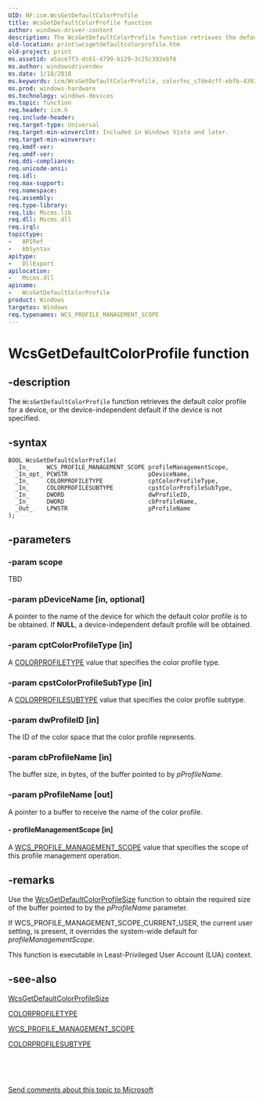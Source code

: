 ```yaml
---
UID: NF:icm.WcsGetDefaultColorProfile
title: WcsGetDefaultColorProfile function
author: windows-driver-content
description: The WcsGetDefaultColorProfile function retrieves the default color profile for a device, or the device-independent default if the device is not specified.
old-location: print\wcsgetdefaultcolorprofile.htm
old-project: print
ms.assetid: a5ace7f3-dc61-4799-b129-3c25c392ebf6
ms.author: windowsdriverdev
ms.date: 1/18/2018
ms.keywords: icm/WcsGetDefaultColorProfile, colorfnc_c7de4cff-ebfb-4392-a2a2-1229a6b08aa1.xml, WcsGetDefaultColorProfile, print.wcsgetdefaultcolorprofile, WcsGetDefaultColorProfile function [Print Devices]
ms.prod: windows-hardware
ms.technology: windows-devices
ms.topic: function
req.header: icm.h
req.include-header: 
req.target-type: Universal
req.target-min-winverclnt: Included in Windows Vista and later.
req.target-min-winversvr: 
req.kmdf-ver: 
req.umdf-ver: 
req.ddi-compliance: 
req.unicode-ansi: 
req.idl: 
req.max-support: 
req.namespace: 
req.assembly: 
req.type-library: 
req.lib: Mscms.lib
req.dll: Mscms.dll
req.irql: 
topictype:
-	APIRef
-	kbSyntax
apitype:
-	DllExport
apilocation:
-	Mscms.dll
apiname:
-	WcsGetDefaultColorProfile
product: Windows
targetos: Windows
req.typenames: WCS_PROFILE_MANAGEMENT_SCOPE
---
```


# WcsGetDefaultColorProfile function


## -description


The <code>WcsGetDefaultColorProfile</code> function retrieves the default color profile for a device, or the device-independent default if the device is not specified.


## -syntax


````
BOOL WcsGetDefaultColorProfile(
  _In_     WCS_PROFILE_MANAGEMENT_SCOPE profileManagementScope,
  _In_opt_ PCWSTR                       pDeviceName,
  _In_     COLORPROFILETYPE             cptColorProfileType,
  _In_     COLORPROFILESUBTYPE          cpstColorProfileSubType,
  _In_     DWORD                        dwProfileID,
  _In_     DWORD                        cbProfileName,
  _Out_    LPWSTR                       pProfileName
);
````


## -parameters




### -param scope

TBD


### -param pDeviceName [in, optional]

A pointer to the name of the device for which the default color profile is to be obtained. If <b>NULL</b>, a device-independent default profile will be obtained.


### -param cptColorProfileType [in]

A <a href="..\icm\ne-icm-colorprofiletype.md">COLORPROFILETYPE</a> value that specifies the color profile type.


### -param cpstColorProfileSubType [in]

A <a href="..\icm\ne-icm-colorprofilesubtype.md">COLORPROFILESUBTYPE</a> value that specifies the color profile subtype.


### -param dwProfileID [in]

The ID of the color space that the color profile represents.


### -param cbProfileName [in]

The buffer size, in bytes, of the buffer pointed to by <i>pProfileName</i>.


### -param pProfileName [out]

A pointer to a buffer to receive the name of the color profile.


#### - profileManagementScope [in]

A <a href="..\icm\ne-icm-wcs_profile_management_scope.md">WCS_PROFILE_MANAGEMENT_SCOPE</a> value that specifies the scope of this profile management operation.


## -remarks


Use the <a href="..\icm\nf-icm-wcsgetdefaultcolorprofilesize.md">WcsGetDefaultColorProfileSize</a> function to obtain the required size of the buffer pointed to by the <i>pProfileName</i> parameter.

If WCS_PROFILE_MANAGEMENT_SCOPE_CURRENT_USER, the current user setting, is present, it overrides the system-wide default for <i>profileManagementScope</i>.

This function is executable in Least-Privileged User Account (LUA) context.



## -see-also

<a href="..\icm\nf-icm-wcsgetdefaultcolorprofilesize.md">WcsGetDefaultColorProfileSize</a>

<a href="..\icm\ne-icm-colorprofiletype.md">COLORPROFILETYPE</a>

<a href="..\icm\ne-icm-wcs_profile_management_scope.md">WCS_PROFILE_MANAGEMENT_SCOPE</a>

<a href="..\icm\ne-icm-colorprofilesubtype.md">COLORPROFILESUBTYPE</a>

 

 

<a href="mailto:wsddocfb@microsoft.com?subject=Documentation%20feedback [print\print]:%20WcsGetDefaultColorProfile function%20 RELEASE:%20(1/18/2018)&amp;body=%0A%0APRIVACY STATEMENT%0A%0AWe use your feedback to improve the documentation. We don't use your email address for any other purpose, and we'll remove your email address from our system after the issue that you're reporting is fixed. While we're working to fix this issue, we might send you an email message to ask for more info. Later, we might also send you an email message to let you know that we've addressed your feedback.%0A%0AFor more info about Microsoft's privacy policy, see http://privacy.microsoft.com/en-us/default.aspx." title="Send comments about this topic to Microsoft">Send comments about this topic to Microsoft</a>

